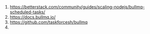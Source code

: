 1) https://betterstack.com/community/guides/scaling-nodejs/bullmq-scheduled-tasks/
2) https://docs.bullmq.io/
3) https://github.com/taskforcesh/bullmq
4) 